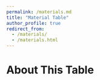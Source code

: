 ```yaml
---
permalink: /materials.md
title: "Material Table"
author_profile: true
redirect_from: 
  - /materials/
  - /materials.html
---
```


# About This Table